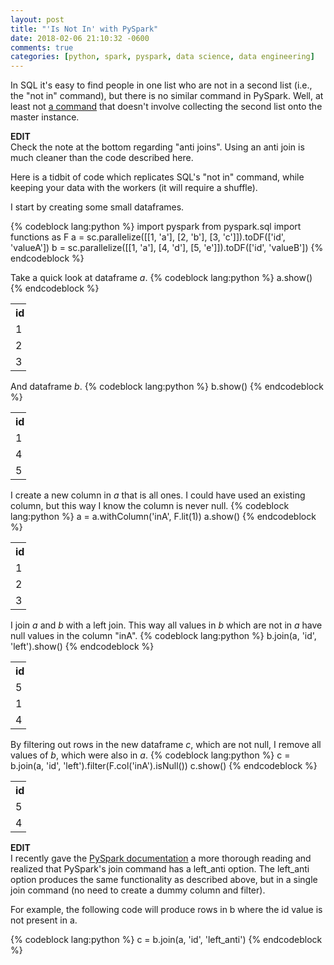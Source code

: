 ```yaml
---
layout: post
title: "'Is Not In' with PySpark"
date: 2018-02-06 21:10:32 -0600
comments: true
categories: [python, spark, pyspark, data science, data engineering]
---
```


In SQL it's easy to find people in one list who are not in a second list (i.e., the "not in" command), but there is no similar command in PySpark. Well, at least not [a command](https://spark.apache.org/docs/latest/api/python/pyspark.sql.html#pyspark.sql.Column.isin) that doesn't involve collecting the second list onto the master instance.

**EDIT**<br>
Check the note at the bottom regarding "anti joins". Using an anti join is much cleaner than the code described here.

Here is a tidbit of code which replicates SQL's "not in" command, while keeping your data with the workers (it will require a shuffle).

I start by creating some small dataframes.

{% codeblock lang:python %}
import pyspark
from pyspark.sql import functions as F
a = sc.parallelize([[1, 'a'], [2, 'b'], [3, 'c']]).toDF(['id', 'valueA'])
b = sc.parallelize([[1, 'a'], [4, 'd'], [5, 'e']]).toDF(['id', 'valueB'])
{% endcodeblock %}

Take a quick look at dataframe *a*.
{% codeblock lang:python %}
a.show()
{% endcodeblock %}
<table style="width:5%">
 <tr>
   <th>id</th>
   <th>valueA</th>
 </tr>
 <tr>
   <td>1</td>
   <td>a</td>
 </tr>
 <tr>
   <td>2</td>
   <td>b</td>
 </tr>
 <tr>
   <td>3</td>
   <td>c</td>
 </tr>
</table>

And dataframe *b*.
{% codeblock lang:python %}
b.show()
{% endcodeblock %}
<table style="width:5%">
 <tr>
   <th>id</th>
   <th>valueA</th>
 </tr>
 <tr>
   <td>1</td>
   <td>a</td>
 </tr>
 <tr>
   <td>4</td>
   <td>d</td>
 </tr>
 <tr>
   <td>5</td>
   <td>e</td>
 </tr>
</table>

I create a new column in *a* that is all ones. I could have used an existing column, but this way I know the column is never null.
{% codeblock lang:python %}
a = a.withColumn('inA', F.lit(1))
a.show()
{% endcodeblock %}
<table style="width:5%">
 <tr>
   <th>id</th>
   <th>valueA</th>
   <th>inA</th>
 </tr>
 <tr>
   <td>1</td>
   <td>a</td>
   <td>1</td>
 </tr>
 <tr>
   <td>2</td>
   <td>b</td>
   <td>1</td>
 </tr>
 <tr>
   <td>3</td>
   <td>c</td>
   <td>1</td>
 </tr>
</table>

I join *a* and *b* with a left join. This way all values in *b* which are not in *a* have null values in the column "inA".
{% codeblock lang:python %}
b.join(a, 'id', 'left').show()
{% endcodeblock %}
<table style="width:5%">
 <tr>
   <th>id</th>
   <th>valueA</th>
   <th>valueB</th>
   <th>inA</th>
 </tr>
 <tr>
   <td>5</td>
   <td>e</td>
   <td>null</td>
   <td>null</td>
 </tr>
 <tr>
   <td>1</td>
   <td>a</td>
   <td>a</td>
   <td>1</td>
 </tr>
 <tr>
   <td>4</td>
   <td>d</td>
   <td>null</td>
   <td>null</td>
 </tr>
</table>

By filtering out rows in the new dataframe *c*, which are not null, I remove all values of *b*, which were also in *a*.
{% codeblock lang:python %}
c = b.join(a, 'id', 'left').filter(F.col('inA').isNull())
c.show()
{% endcodeblock %}
<table style="width:5%">
 <tr>
   <th>id</th>
   <th>valueA</th>
   <th>valueB</th>
   <th>inA</th>
 </tr>
 <tr>
   <td>5</td>
   <td>e</td>
   <td>null</td>
   <td>null</td>
 </tr>
 <tr>
   <td>4</td>
   <td>d</td>
   <td>null</td>
   <td>null</td>
 </tr>
</table>

**EDIT**<br>
I recently gave the [PySpark documentation](https://spark.apache.org/docs/2.3.0/api/python/pyspark.sql.html#pyspark.sql.DataFrame.join) a more thorough reading and realized that PySpark's join command has a left_anti option. The left_anti option produces the same functionality as described above, but in a single join command (no need to create a dummy column and filter).

For example, the following code will produce rows in b where the id value is not present in a.

{% codeblock lang:python %}
c = b.join(a, 'id', 'left_anti')
{% endcodeblock %}
